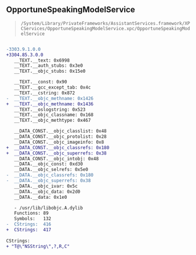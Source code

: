 ## OpportuneSpeakingModelService

> `/System/Library/PrivateFrameworks/AssistantServices.framework/XPCServices/OpportuneSpeakingModelService.xpc/OpportuneSpeakingModelService`

```diff

-3303.9.1.0.0
+3304.85.3.0.0
   __TEXT.__text: 0x6998
   __TEXT.__auth_stubs: 0x3e0
   __TEXT.__objc_stubs: 0x15e0

   __TEXT.__const: 0x90
   __TEXT.__gcc_except_tab: 0x4c
   __TEXT.__cstring: 0x872
-  __TEXT.__objc_methname: 0x1426
+  __TEXT.__objc_methname: 0x1436
   __TEXT.__oslogstring: 0x523
   __TEXT.__objc_classname: 0x168
   __TEXT.__objc_methtype: 0x467

   __DATA_CONST.__objc_classlist: 0x48
   __DATA_CONST.__objc_protolist: 0x28
   __DATA_CONST.__objc_imageinfo: 0x8
+  __DATA_CONST.__objc_classrefs: 0x180
+  __DATA_CONST.__objc_superrefs: 0x38
   __DATA_CONST.__objc_intobj: 0x48
   __DATA.__objc_const: 0xd30
   __DATA.__objc_selrefs: 0x5e0
-  __DATA.__objc_classrefs: 0x180
-  __DATA.__objc_superrefs: 0x38
   __DATA.__objc_ivar: 0x5c
   __DATA.__objc_data: 0x2d0
   __DATA.__data: 0x1e0

   - /usr/lib/libobjc.A.dylib
   Functions: 89
   Symbols:   132
-  CStrings:  416
+  CStrings:  417
 
CStrings:
+ "T@\"NSString\",?,R,C"

```
